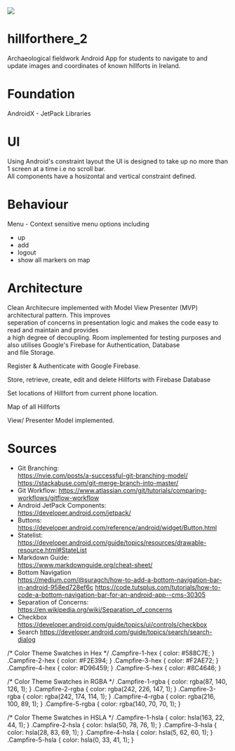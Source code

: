 
<img src="https://res.cloudinary.com/jimtheenchanter/image/upload/v1576664371/HillfortHere/hillforthere2-splash-readme.jpg" />



# hillforthere_2
Archaeological fieldwork Android App for students to navigate to and update images and coordinates of known hillforts in Ireland.

# Foundation
AndroidX - JetPack Libraries

# UI
Using Android's constraint layout the UI is designed to take up no more than 1 screen at a time i.e no scroll bar.  
All components have a hosizontal and vertical constraint defined.

# Behaviour
Menu - Context sensitive menu options including

- up
- add
- logout
- show all markers on map




# Architecture
Clean Architecure implemented with Model View Presenter (MVP) architectural pattern. This improves   
seperation of concerns in presentation logic and makes the code easy to read and maintain and provides   
a high degree of decoupling.
Room implemented for testing purposes and also utilises Google's Firebase for Authentication, Database  
and file Storage.

Register & Authenticate with Google Firebase.

Store, retrieve, create, edit and delete Hillforts with Firebase Database

Set locations of Hillfort from current phone location.

Map of all Hillforts

View/ Presenter Model  implemented.

# Sources
- Git Branching:  
https://nvie.com/posts/a-successful-git-branching-model/
https://stackabuse.com/git-merge-branch-into-master/
- Git Workflow: 
https://www.atlassian.com/git/tutorials/comparing-workflows/gitflow-workflow
- Android JetPack Components:    
https://developer.android.com/jetpack/
- Buttons:    
https://developer.android.com/reference/android/widget/Button.html
- Statelist:  
https://developer.android.com/guide/topics/resources/drawable-resource.html#StateList
- Markdown Guide:  
https://www.markdownguide.org/cheat-sheet/
- Bottom Navigation  
https://medium.com/@suragch/how-to-add-a-bottom-navigation-bar-in-android-958ed728ef6c
https://code.tutsplus.com/tutorials/how-to-code-a-bottom-navigation-bar-for-an-android-app--cms-30305
- Separation of Concerns:  
https://en.wikipedia.org/wiki/Separation_of_concerns
- Checkbox  
https://developer.android.com/guide/topics/ui/controls/checkbox
- Search
https://developer.android.com/guide/topics/search/search-dialog


/* Color Theme Swatches in Hex */
.Campfire-1-hex { color: #588C7E; }
.Campfire-2-hex { color: #F2E394; }
.Campfire-3-hex { color: #F2AE72; }
.Campfire-4-hex { color: #D96459; }
.Campfire-5-hex { color: #8C4646; }

/* Color Theme Swatches in RGBA */
.Campfire-1-rgba { color: rgba(87, 140, 126, 1); }
.Campfire-2-rgba { color: rgba(242, 226, 147, 1); }
.Campfire-3-rgba { color: rgba(242, 174, 114, 1); }
.Campfire-4-rgba { color: rgba(216, 100, 89, 1); }
.Campfire-5-rgba { color: rgba(140, 70, 70, 1); }

/* Color Theme Swatches in HSLA */
.Campfire-1-hsla { color: hsla(163, 22, 44, 1); }
.Campfire-2-hsla { color: hsla(50, 78, 76, 1); }
.Campfire-3-hsla { color: hsla(28, 83, 69, 1); }
.Campfire-4-hsla { color: hsla(5, 62, 60, 1); }
.Campfire-5-hsla { color: hsla(0, 33, 41, 1); }


<palette>
<color name='Campfire-1' rgb='588C7E' r='87' g='140' b='126' />
<color name='Campfire-2' rgb='F2E394' r='242' g='226' b='147' />
<color name='Campfire-3' rgb='F2AE72' r='242' g='174' b='114' />
<color name='Campfire-4' rgb='D96459' r='216' g='100' b='89' />
<color name='Campfire-5' rgb='8C4646' r='140' g='70' b='70' />
</palette>
